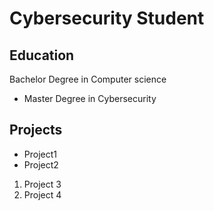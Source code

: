 # Cybersecurity Student

## Education
Bachelor Degree in Computer science
- Master Degree in Cybersecurity 
## Projects
- Project1
- Project2
1. Project 3
2. Project 4
